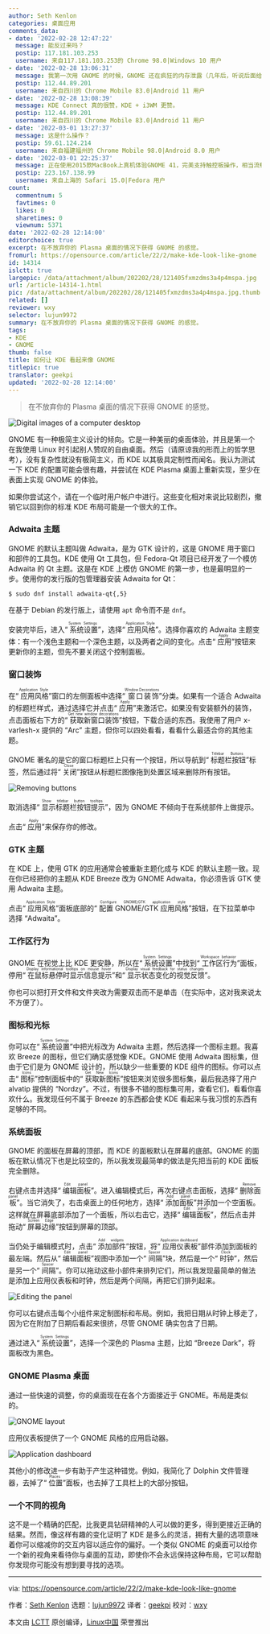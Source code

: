 ```yaml
---
author: Seth Kenlon
categories: 桌面应用
comments_data:
- date: '2022-02-28 12:47:22'
  message: 能反过来吗？
  postip: 117.181.103.253
  username: 来自117.181.103.253的 Chrome 98.0|Windows 10 用户
- date: '2022-02-28 13:06:31'
  message: 我第一次用 GNOME 的时候，GNOME 还在疯狂的内存泄露（几年后，听说后面给修复了），这个阴影伴随我多年。
  postip: 112.44.89.201
  username: 来自四川的 Chrome Mobile 83.0|Android 11 用户
- date: '2022-02-28 13:08:39'
  message: KDE Connect 真的很赞，KDE + i3WM 更赞。
  postip: 112.44.89.201
  username: 来自四川的 Chrome Mobile 83.0|Android 11 用户
- date: '2022-03-01 13:27:37'
  message: 这是什么操作？
  postip: 59.61.124.214
  username: 来自福建福州的 Chrome Mobile 98.0|Android 8.0 用户
- date: '2022-03-01 22:25:37'
  message: 正在使用2015款MacBook上真机体验GNOME 41，完美支持触控板操作，相当流畅（比最新的macOS反应更快），开销也不比KDE高，UI一致性比KDE更好。
  postip: 223.167.138.99
  username: 来自上海的 Safari 15.0|Fedora 用户
count:
  commentnum: 5
  favtimes: 0
  likes: 0
  sharetimes: 0
  viewnum: 5371
date: '2022-02-28 12:14:00'
editorchoice: true
excerpt: 在不放弃你的 Plasma 桌面的情况下获得 GNOME 的感觉。
fromurl: https://opensource.com/article/22/2/make-kde-look-like-gnome
id: 14314
islctt: true
largepic: /data/attachment/album/202202/28/121405fxmzdms3a4p4mspa.jpg
url: /article-14314-1.html
pic: /data/attachment/album/202202/28/121405fxmzdms3a4p4mspa.jpg.thumb.jpg
related: []
reviewer: wxy
selector: lujun9972
summary: 在不放弃你的 Plasma 桌面的情况下获得 GNOME 的感觉。
tags:
- KDE
- GNOME
thumb: false
title: 如何让 KDE 看起来像 GNOME
titlepic: true
translator: geekpi
updated: '2022-02-28 12:14:00'
---
```



> 
> 在不放弃你的 Plasma 桌面的情况下获得 GNOME 的感觉。
> 
> 
> 


![](/data/attachment/album/202202/28/121405fxmzdms3a4p4mspa.jpg "Digital images of a computer desktop")


GNOME 有一种极简主义设计的倾向。它是一种美丽的桌面体验，并且是第一个在我使用 Linux 时引起别人赞叹的自由桌面。然后（请原谅我的形而上的哲学思考），没有复杂性就没有极简主义，而 KDE 以其极具定制性而闻名。我认为测试一下 KDE 的配置可能会很有趣，并尝试在 KDE Plasma 桌面上重新实现，至少在表面上实现 GNOME 的体验。


如果你尝试这个，请在一个临时用户帐户中进行。这些变化相对来说比较剧烈，撤销它以回到你的标准 KDE 布局可能是一个很大的工作。


### Adwaita 主题


GNOME 的默认主题叫做 Adwaita，是为 GTK 设计的，这是 GNOME 用于窗口和部件的工具包。KDE 使用 Qt 工具包，但 Fedora-Qt 项目已经开发了一个模仿 Adwaita 的 Qt 主题。这是在 KDE 上模仿 GNOME 的第一步，也是最明显的一步。使用你的发行版的包管理器安装 Adwaita for Qt：



```
$ sudo dnf install adwaita-qt{,5}

```

在基于 Debian 的发行版上，请使用 `apt` 命令而不是 `dnf`。


安装完毕后，进入“<ruby> 系统设置 <rt>  System Settings </rt></ruby>”，选择“<ruby> 应用风格 <rt>  Application Style </rt></ruby>”。选择你喜欢的 Adwaita 主题变体：有一个浅色主题和一个深色主题，以及两者之间的变化。点击“<ruby> 应用 <rt>  Apply </rt></ruby>”按钮来更新你的主题，但先不要关闭这个控制面板。


### 窗口装饰


在“<ruby> 应用风格 <rt>  Application Style </rt></ruby>”窗口的左侧面板中选择“<ruby> 窗口装饰 <rt>  Window Decorations </rt></ruby>”分类。如果有一个适合 Adwaita 的标题栏样式，通过选择它并点击“<ruby> 应用 <rt>  Apply </rt></ruby>”来激活它。如果没有安装额外的装饰，点击面板右下方的“<ruby> 获取新窗口装饰 <rt>  Get new window decorations </rt></ruby>”按钮，下载合适的东西。我使用了用户 x-varlesh-x 提供的 “Arc” 主题，但你可以四处看看，看看什么最适合你的其他主题。


GNOME 著名的是它的窗口标题栏上只有一个按钮，所以导航到“<ruby> 标题栏按钮 <rt>  Titlebar Buttons </rt></ruby>”标签，然后通过将“<ruby> 关闭 <rt>  Close </rt></ruby>”按钮从标题栏图像拖到处置区域来删除所有按钮。


![Removing buttons](/data/attachment/album/202202/28/121413idyu922u2cbo2f5b.jpg "Removing buttons")


取消选择“<ruby> 显示标题栏按钮提示 <rt>  Show titlebar button tooltips </rt></ruby>”，因为 GNOME 不倾向于在系统部件上做提示。


点击“<ruby> 应用 <rt>  Apply </rt></ruby>”来保存你的修改。


### GTK 主题


在 KDE 上，使用 GTK 的应用通常会被重新主题化成与 KDE 的默认主题一致。现在你已经把你的主题从 KDE Breeze 改为 GNOME Adwaita，你必须告诉 GTK 使用 Adwaita 主题。


点击“<ruby> 应用风格 <rt>  Application Style </rt></ruby>”面板底部的“<ruby> 配置 GNOME/GTK 应用风格 <rt>  Configure GNOME/GTK application style </rt></ruby>”按钮，在下拉菜单中选择 “Adwaita”。


### 工作区行为


GNOME 在视觉上比 KDE 更安静，所以在“<ruby> 系统设置 <rt>  System Settings </rt></ruby>”中找到“<ruby> 工作区行为 <rt>  Workspace behavior </rt></ruby>”面板，停用“<ruby> 在鼠标悬停时显示信息提示 <rt>  Display informational tooltips on mouse hover </rt></ruby>”和“<ruby> 显示状态变化的视觉反馈 <rt>  Display visual feedback for status changes </rt></ruby>”。


你也可以把打开文件和文件夹改为需要双击而不是单击（在实际中，这对我来说太不方便了）。


### 图标和光标


你可以在“<ruby> 系统设置 <rt>  System Settings </rt></ruby>”中把光标改为 Adwaita 主题，然后选择一个图标主题。我喜欢 Breeze 的图标，但它们确实感觉像 KDE。GNOME 使用 Adwaita 图标集，但由于它们是为 GNOME 设计的，所以缺少一些重要的 KDE 组件的图标。你可以点击“<ruby> 图标 <rt>  Icons </rt></ruby>”控制面板中的“<ruby> 获取新图标 <rt>  Get New Icons </rt></ruby>”按钮来浏览很多图标集，最后我选择了用户 alvatip 提供的 “Nordzy”。不过，有很多不错的图标集可用，查看它们，看看你喜欢什么。我发现任何不属于 Breeze 的东西都会使 KDE 看起来与我习惯的东西有足够的不同。


### 系统面板


GNOME 的面板在屏幕的顶部，而 KDE 的面板默认在屏幕的底部。GNOME 的面板在默认情况下也是比较空的，所以我发现最简单的做法是先把当前的 KDE 面板完全删除。


右键点击并选择“<ruby> 编辑面板 <rt>  Edit panel </rt></ruby>”。进入编辑模式后，再次右键点击面板，选择“<ruby> 删除面板 <rt>  Remove panel </rt></ruby>”。当它消失了，右击桌面上的任何地方，选择“<ruby> 添加面板 <rt>  Add panel </rt></ruby>”并添加一个空面板。这样就在屏幕底部添加了一个面板，所以右击它，选择“<ruby> 编辑面板 <rt>  Edit panel </rt></ruby>”，然后点击并拖动“<ruby> 屏幕边缘 <rt>  Screen Edge </rt></ruby>”按钮到屏幕的顶部。


当仍处于编辑模式时，点击“<ruby> 添加部件 <rt>  Add widgets </rt></ruby>”按钮，将“<ruby> 应用仪表板 <rt>  Application dashboard </rt></ruby>”部件添加到面板的最左端。然后从“<ruby> 编辑面板 <rt>  Edit panel </rt></ruby>”视图中添加一个“<ruby> 间隔 <rt>  Spacer </rt></ruby>”块，然后是一个“<ruby> 时钟 <rt>  Clock </rt></ruby>”，然后是另一个“<ruby> 间隔 <rt>  Spacer </rt></ruby>”。你可以拖动这些小部件来排列它们，所以我发现最简单的做法是添加上应用仪表板和时钟，然后是两个间隔，再把它们排列起来。


![Editing the panel](/data/attachment/album/202202/28/121413n2g18q203dy570y8.jpg "Editing the panel")


你可以右键点击每个小组件来定制图标和布局。例如，我把日期从时钟上移走了，因为它在附加了日期后看起来很挤，尽管 GNOME 确实包含了日期。


通过进入“<ruby> 系统设置 <rt>  System Settings </rt></ruby>”，选择一个深色的 Plasma 主题，比如 “Breeze Dark”，将面板改为黑色。


### GNOME Plasma 桌面


通过一些快速的调整，你的桌面现在在各个方面接近于 GNOME。布局是类似的。


![GNOME layout](/data/attachment/album/202202/28/121413jq45vuvv6fv13mv4.jpg "GNOME layout")


应用仪表板提供了一个 GNOME 风格的应用启动器。


![Application dashboard](/data/attachment/album/202202/28/121414hbcaz56b8jjbqq8b.jpg "Application dashboard")


其他小的修改进一步有助于产生这种错觉。例如，我简化了 Dolphin 文件管理器，去掉了“<ruby> 位置 <rt>  Places </rt></ruby>”面板，也去掉了工具栏上的大部分按钮。


### 一个不同的视角


这不是一个精确的匹配，比我更具钻研精神的人可以做的更多，得到更接近正确的结果。然而，像这样有趣的变化证明了 KDE 是多么的灵活，拥有大量的选项意味着你可以缩减你的交互内容以适应你的偏好。一个类似 GNOME 的桌面可以给你一个新的视角来看待你与桌面的互动，即使你不会永远保持这种布局，它可以帮助你发现你可能没有想到要寻找的选项。




---


via: <https://opensource.com/article/22/2/make-kde-look-like-gnome>


作者：[Seth Kenlon](https://opensource.com/users/seth) 选题：[lujun9972](https://github.com/lujun9972) 译者：[geekpi](https://github.com/geekpi) 校对：[wxy](https://github.com/wxy)


本文由 [LCTT](https://github.com/LCTT/TranslateProject) 原创编译，[Linux中国](https://linux.cn/) 荣誉推出